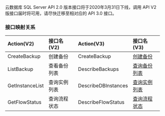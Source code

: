 云数据库 SQL Server API 2.0 版本接口将于2020年3月31日下线，调用 API V2 版接口届时将可用，请尽快迁移至相对应的 API 3.0 接口。

### 接口映射关系

| Action(V2)      | 接口名(V2)   | Action(V3)          | 接口名(V3)                                                   |
| :-------------- | :----------- | :------------------ | :----------------------------------------------------------- |
| CreateBackup    | 创建备份     | CreateBackup        | [创建备份](https://cloud.tencent.com/document/api/238/19946) |
| ListBackup      | 查看备份列表 | DescribeBackups     | [查询备份列表](https://cloud.tencent.com/document/api/238/19943) |
| GetInstanceList | 查询实例列表 | DescribeDBInstances | [查询实例列表](https://cloud.tencent.com/document/api/238/19969) |
| GetFlowStatus   | 查询流程状态 | DescribeFlowStatus  | [查询流程状态](https://cloud.tencent.com/document/api/238/19967) |


